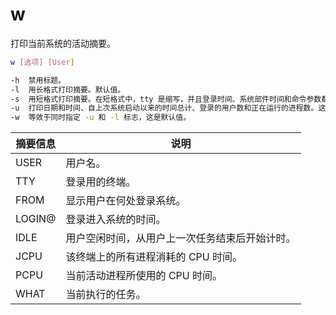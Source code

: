 # w

打印当前系统的活动摘要。

```bash
w [选项] [User]

-h	禁用标题。
-l	用长格式打印摘要。默认值。
-s	用短格式打印摘要。在短格式中，tty 是缩写，并且登录时间、系统部件时间和命令参数都被省略。
-u	打印日期和时间、自上次系统启动以来的时间总计、登录的用户数和正在运行的进程数。这是默认值。指定 -u 标志而不指定 -w 或 -h 标志等效于 uptime 命令。
-w	等效于同时指定 -u 和 -l 标志，这是默认值。
```

| 摘要信息 | 说明                                           |
| -------- | ---------------------------------------------- |
| USER     | 用户名。                                       |
| TTY      | 登录用的终端。                                 |
| FROM     | 显示用户在何处登录系统。                       |
| LOGIN@   | 登录进入系统的时间。                           |
| IDLE     | 用户空闲时间，从用户上一次任务结束后开始计时。 |
| JCPU     | 该终端上的所有进程消耗的 CPU 时间。            |
| PCPU     | 当前活动进程所使用的 CPU 时间。                |
| WHAT     | 当前执行的任务。                               |

